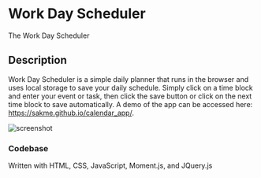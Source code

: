 # Work Day Scheduler

The Work Day Scheduler

## Description

Work Day Scheduler is a simple daily planner that runs in the browser and uses local storage to save your daily schedule.  Simply click on a time block and enter your event or task, then click the save button or click on the next time block to save automatically.  A demo of the app can be accessed here: https://sakme.github.io/calendar_app/.

![screenshot](https://user-images.githubusercontent.com/44481028/144086446-f5d574a6-1a9a-4937-a6a4-5e60640722b4.png)

### Codebase
Written with HTML, CSS, JavaScript, Moment.js, and JQuery.js
